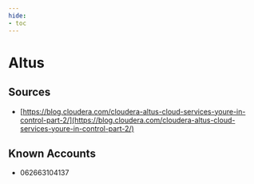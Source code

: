 ```yaml
---
hide:
- toc
---
```


# Altus

## Sources

*   [https://blog.cloudera.com/cloudera-altus-cloud-services-youre-in-control-part-2/](https://blog.cloudera.com/cloudera-altus-cloud-services-youre-in-control-part-2/)

## Known Accounts

*   062663104137